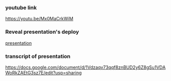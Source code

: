 ### youtube link
https://youtu.be/Mx0MaCrkWiM

### Reveal presentation's deploy
[presentation](https://f19m-presentation.netlify.app/)


### transcript of presentation
https://docs.google.com/document/d/1Vdzaqv73qqf8znBUD2y6Z8gSu1VDAWoRkZAEtG3sz7E/edit?usp=sharing
